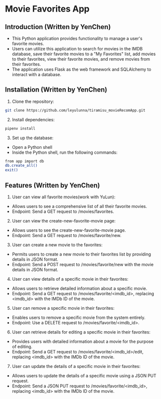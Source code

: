 # Movie Favorites App

## Introduction (Written by YenChen)
- This Python application provides functionality to manage a user's favorite movies. 
- Users can utilize this application to search for movies in the IMDB database, save their favorite movies to a "My Favorites" list, add movies to their favorites, view their favorite movies, and remove movies from their favorites.
- The application uses Flask as the web framework and SQLAlchemy to interact with a database.

## Installation (Written by YenChen)

1. Clone the repository:
```bash
git clone https://github.com/leyulunna/tiramisu_movieRecomApp.git
```

2. Install dependencies:
```bash
pipenv install
```

3. Set up the database:
- Open a Python shell
- Inside the Python shell, run the following commands:
```bash
from app import db
db.create_all()
exit()
```

## Features (Written by YenChen)
1. User can view all favorite movies(work with YuLun):
- Allows users to see a comprehensive list of all their favorite movies.
- Endpoint: Send a GET request to /movies/favorites.

2. User can view the create-new-favorite-movie page:
- Allows users to see the create-new-favorite-movie page.
- Endpoint: Send a GET request to /movies/favorite/new.

3. User can create a new movie to the favorites:
- Permits users to create a new movie to their favorites list by providing details in JSON format.
- Endpoint: Send a POST request to /movies/favorite/new with the movie details in JSON format.

4. User can view details of a specific movie in their favorites:
- Allows users to retrieve detailed information about a specific movie.
- Endpoint: Send a GET request to /movies/favorite/<imdb_id>, replacing <imdb_id> with the IMDb ID of the movie.

5. User can remove a specific movie in their favorites:
- Enables users to remove a specific movie from the system entirely.
- Endpoint: Use a DELETE request to /movies/favorite/<imdb_id>.

6. User can retrieve details for editing a specific movie in their favorites:
- Provides users with detailed information about a movie for the purpose of editing.
- Endpoint: Send a GET request to /movies/favorite/<imdb_id>/edit, replacing <imdb_id> with the IMDb ID of the movie.

7. User can update the details of a specific movie in their favorites:
- Allows users to update the details of a specific movie using a JSON PUT request.
- Endpoint: Send a JSON PUT request to /movies/favorite/<imdb_id>, replacing <imdb_id> with the IMDb ID of the movie.
